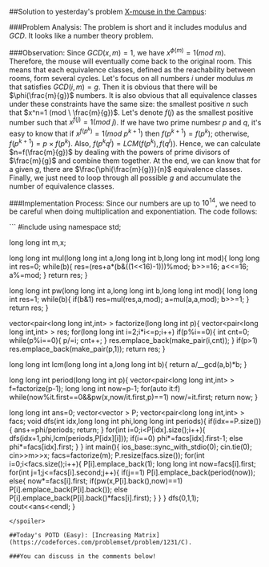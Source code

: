 ##Solution to yesterday's problem  [X-mouse in the Campus](https://codeforces.com/problemset/problem/1027/G):

###Problem Analysis:
The problem is short and it includes modulus and $GCD$. It looks like a number theory problem.

###Observation:
Since $GCD(x,m)=1$, we have $x^{\phi (m)} = 1 (mod \  m)$. Therefore, the mouse will eventually come back to the original room. This means that each equivalence classes, defined as the reachability between rooms, form several cycles. Let's focus on all numbers $i$ under modulus $m$ that satisfies $GCD(i,m) = g$. Then it is obvious that there will be $\phi(\frac{m}{g})$ numbers. It is also obvious that all equivalence classes under these constraints have the same size: the smallest positive $n$ such that $x^n=1 (mod \ \frac{m}{g})$. Let's denote $f(j)$ as the smallest positive number such that $x^{f(j)}=1 (mod \ j)$. If we have two prime numbesr $p$ and $q$, it's easy to know that if $x^{f(p^k)}=1 (mod \ p^{k+1})$ then $f(p^{k+1})=f(p^k)$; otherwise, $f(p^{k+1})=p \times f(p^k)$. Also, $f(p^kq^l)=LCM(f(p^k),f(q^l))$. Hence, we can calculate $n=f(\frac{m}{g})$ by dealing with the powers of prime divisors of $\frac{m}{g}$ and combine them together. At the end, we can know that for a given $g$, there are $\frac{\phi(\frac{m}{g})}{n}$ equivalence classes. Finally, we just need to loop through all possible $g$ and accumulate the number of equivalence classes.

###Implementation Process:
Since our numbers are up to $10^{14}$, we need to be careful when doing multiplication and exponentiation. The code follows: 

<spoiler summary="Code(C++)">
```
#include<bits/stdc++.h>
using namespace std;
 
long long int m,x;
 
long long int mul(long long int a,long long int b,long long int mod){
	long long int res=0;
	while(b){
		res=(res+a*(b&((1<<16)-1)))%mod;
		b>>=16;
		a<<=16;
		a%=mod;
	}
	return res;
}
 
long long int pw(long long int a,long long int b,long long int mod){
	long long int res=1;
	while(b){
		if(b&1)
			res=mul(res,a,mod);
		a=mul(a,a,mod);
		b>>=1;
	}
	return res;
}
 
vector<pair<long long int,int> > factorize(long long int p){
	vector<pair<long long int,int> > res;
	for(long long int i=2;i*i<=p;i++)
		if(p%i==0){
			int cnt=0;
			while(p%i==0){
				p/=i;
				cnt++;
			}
			res.emplace_back(make_pair(i,cnt));
		}
	if(p>1)
		res.emplace_back(make_pair(p,1));
	return res;
}
 
long long int lcm(long long int a,long long int b){
	return a/__gcd(a,b)*b;
}
 
long long int period(long long int p){
	vector<pair<long long int,int> > f=factorize(p-1);
	long long int now=p-1;
	for(auto it:f)
		while(now%it.first==0&&pw(x,now/it.first,p)==1)
			now/=it.first;
	return now;
}
 
long long int ans=0;
vector<vector<long long int> > P;
vector<pair<long long int,int> > facs;
void dfs(int idx,long long int phi,long long int periods){
	if(idx==P.size()){
		ans+=phi/periods;
		return;
	}
	for(int i=0;i<P[idx].size();i++){
		dfs(idx+1,phi,lcm(periods,P[idx][i]));
		if(i==0)	phi*=facs[idx].first-1;
		else	phi*=facs[idx].first;
	}
}
int main(){
	ios_base::sync_with_stdio(0);
	cin.tie(0);
	cin>>m>>x;
	facs=factorize(m);
	P.resize(facs.size());
	for(int i=0;i<facs.size();i++){
		P[i].emplace_back(1);
		long long int now=facs[i].first;
		for(int j=1;j<=facs[i].second;j++){
			if(j==1)
				P[i].emplace_back(period(now));
			else{
				now*=facs[i].first;
				if(pw(x,P[i].back(),now)==1)	P[i].emplace_back(P[i].back());
				else    P[i].emplace_back(P[i].back()*facs[i].first);
			}
		}
	}
	dfs(0,1,1);
	cout<<ans<<endl;
}
```
</spoiler>

##Today's POTD (Easy): [Increasing Matrix](https://codeforces.com/problemset/problem/1231/C).

###You can discuss in the comments below!
